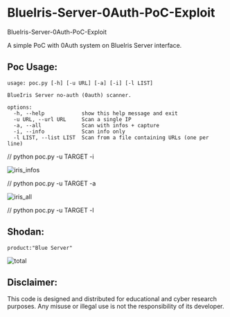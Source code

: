 # BlueIris-Server-0Auth-PoC-Exploit
BlueIris-Server-0Auth-PoC-Exploit

A simple PoC with 0Auth system on BlueIris Server interface.

## Poc Usage:

    usage: poc.py [-h] [-u URL] [-a] [-i] [-l LIST]
    
    BlueIris Server no-auth (0auth) scanner.
    
    options:
      -h, --help            show this help message and exit
      -u URL, --url URL     Scan a single IP
      -a, --all             Scan with infos + capture
      -i, --info            Scan info only
      -l LIST, --list LIST  Scan from a file containing URLs (one per line)

// python poc.py -u TARGET -i

![iris_infos](https://github.com/user-attachments/assets/47deed4e-e3ff-4ee2-82e4-a702cbe92d08)

// python poc.py -u TARGET -a

![iris_all](https://github.com/user-attachments/assets/6a14b9a5-81b6-489c-8d6a-b88206a16ed3)

// python poc.py -u TARGET -l

## Shodan:

    product:"Blue Server"

![total](https://github.com/user-attachments/assets/0155cb35-050e-4db4-b218-0dcab1e8afa8)

## Disclaimer:
This code is designed and distributed for educational and cyber research purposes. Any misuse or illegal use is not the responsibility of its developer.
